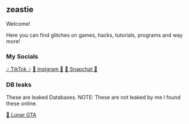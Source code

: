 ## zeastie

Welcome!

Here you can find glitches on games, hacks, tutorials, programs and way more!

### My Socials

[🎶 TikTok 🎶](https://tiktok.com/@wi.ps)
[📸 Instgram 📸](https://www.instagram.com/g59.nico/)
[👻 Snapchat 👻](https://www.snapchat.com/add/wi.ps)


### DB leaks 

These are leaked Databases. NOTE: These are not leaked by me I found these online.

[🌙 Lunar GTA](https://www.lunarmenu.com/database.html)





